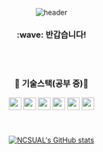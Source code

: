 <div align="center">
  
  ![header](https://capsule-render.vercel.app/api?type=Cylinder&color=FFFFFF&height=100&section=header&text=코딩하는%20샌즈&fontSize=50&fontColor=000000&fontAlignY=55&desc=%20&descAlignY=62&descAlign=62)

  <h3>:wave: 반갑습니다!</h3>
  <br>
  <br>
  <h3>🌱 기술스택(공부 중)🌱</h3>
  <img src="https://img.shields.io/badge/Flutter-02569B?style=flat-square&logo=flutter&logoColor=white" height="25"/>
  <img src="https://img.shields.io/badge/Node.js-339933?style=flat-square&logo=nodedotjs&logoColor=white" height="25"/>
  <img src="https://img.shields.io/badge/MongoDB-47A248?style=flat-square&logo=mongodb&logoColor=white" height="25"/>
  <img src="https://img.shields.io/badge/Spring-6DB33F?style=flat-square&logo=spring&logoColor=white" height="25"/>
  <img src="https://img.shields.io/badge/MqSql-4479A1?style=flat-square&logo=mysql&logoColor=white" height="25"/>
  <img src="https://img.shields.io/badge/SQLite-003B57?style=flat-square&logo=sqlite&logoColor=white" height="25"/>
  
  <br/>
  <br/>
  <br/>
  
  [![NCSUAL's GitHub stats](https://github-readme-stats.vercel.app/api?username=NCSUAL&include_all_commits=true&show_icons=true&theme=cobalt)](https://github.com/NCSUAL/github-readme-stats)
</div>
<div align="center">
  
</div>
<!--
**NCSUAL/NCSUAL** is a ✨ _special_ ✨ repository because its `README.md` (this file) appears on your GitHub profile.

Here are some ideas to get you started:

- 🔭 I’m currently working on ...
- 🌱 I’m currently learning ...
- 👯 I’m looking to collaborate on ...
- 🤔 I’m looking for help with ...
- 💬 Ask me about ...
- 📫 How to reach me: ...
- 😄 Pronouns: ...
- ⚡ Fun fact: ...
-->
